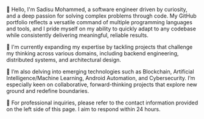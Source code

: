 👋 Hello, I'm Sadisu Mohammed, a software engineer driven by curiosity, and a deep passion for solving complex problems through code. My GitHub portfolio reflects a versatile command of multiple programming languages and tools, and I pride myself on my ability to quickly adapt to any codebase while consistently delivering meaningful, reliable results.

🔭 I'm currently expanding my expertise by tackling projects that challenge my thinking across various domains, including backend engineering, distributed systems, and architectural design.

🌱 I’m also delving into emerging technologies such as Blockchain, Artificial Intelligence/Machine Learning, Android Automation, and Cybersecurity. I’m especially keen on collaborative, forward-thinking projects that explore new ground and redefine boundaries.

👯 For professional inquiries, please refer to the contact information provided on the left side of this page. I aim to respond within 24 hours.
<!--
**smokemoha/smokemoha** is a ✨ _special_ ✨ repository because its `README.md` (this file) appears on your GitHub profile.

Here are some ideas to get you started:

- 🔭 I’m currently working on ...
- 🌱 I’m currently learning ...
- 👯 I’m looking to collaborate on ...
- 🤔 I’m looking for help with ...
- 💬 Ask me about ...
- 📫 How to reach me: ...
- 😄 Pronouns: ...
- ⚡ Fun fact: ...
-->
